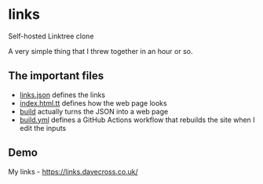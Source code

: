 # links

Self-hosted Linktree clone

A very simple thing that I threw together in an hour or so.

## The important files

* [links.json](https://github.com/davorg/links/blob/main/links.json) defines the links
* [index.html.tt](https://github.com/davorg/links/blob/main/src/index.html.tt) defines how the web page looks
* [build](https://github.com/davorg/links/blob/main/build) actually turns the JSON into a web page
* [build.yml](https://github.com/davorg/links/blob/main/.github/workflows/build.yml) defines a GitHub Actions workflow that rebuilds the site when I edit the inputs

## Demo

My links - https://links.davecross.co.uk/
